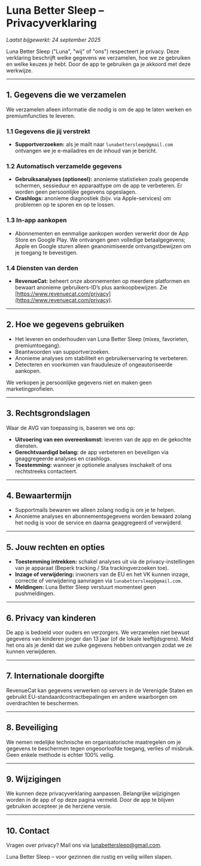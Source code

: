 # Luna Better Sleep – Privacyverklaring

_Laatst bijgewerkt: 24 september 2025_

Luna Better Sleep ("Luna", "wij" of "ons") respecteert je privacy. Deze verklaring beschrijft welke gegevens we verzamelen, hoe we ze gebruiken en welke keuzes je hebt. Door de app te gebruiken ga je akkoord met deze werkwijze.

---

## 1. Gegevens die we verzamelen

We verzamelen alleen informatie die nodig is om de app te laten werken en premiumfuncties te leveren.

### 1.1 Gegevens die jij verstrekt
- **Supportverzoeken:** als je mailt naar `lunabettersleep@gmail.com` ontvangen we je e-mailadres en de inhoud van je bericht.

### 1.2 Automatisch verzamelde gegevens
- **Gebruiksanalyses (optioneel):** anonieme statistieken zoals geopende schermen, sessieduur en apparaattype om de app te verbeteren. Er worden geen persoonlijke gegevens opgeslagen.
- **Crashlogs:** anonieme diagnostiek (bijv. via Apple-services) om problemen op te sporen en op te lossen.

### 1.3 In-app aankopen
- Abonnementen en eenmalige aankopen worden verwerkt door de App Store en Google Play. We ontvangen geen volledige betaalgegevens; Apple en Google sturen alleen geanonimiseerde ontvangstbewijzen om je toegang te bevestigen.

### 1.4 Diensten van derden
- **RevenueCat:** beheert onze abonnementen op meerdere platformen en bewaart anonieme gebruikers-ID’s plus aankoopbewijzen. Zie [https://www.revenuecat.com/privacy](https://www.revenuecat.com/privacy).

---

## 2. Hoe we gegevens gebruiken
- Het leveren en onderhouden van Luna Better Sleep (mixes, favorieten, premiumtoegang).
- Beantwoorden van supportverzoeken.
- Anonieme analyses om stabiliteit en gebruikerservaring te verbeteren.
- Detecteren en voorkomen van frauduleuze of ongeautoriseerde aankopen.

We verkopen je persoonlijke gegevens niet en maken geen marketingprofielen.

---

## 3. Rechtsgrondslagen
Waar de AVG van toepassing is, baseren we ons op:
- **Uitvoering van een overeenkomst:** leveren van de app en de gekochte diensten.
- **Gerechtvaardigd belang:** de app verbeteren en beveiligen via geaggregeerde analyses en crashlogs.
- **Toestemming:** wanneer je optionele analyses inschakelt of ons rechtstreeks contacteert.

---

## 4. Bewaartermijn
- Supportmails bewaren we alleen zolang nodig is om je te helpen.
- Anonieme analyses en abonnementsgegevens worden bewaard zolang het nodig is voor de service en daarna geaggregeerd of verwijderd.

---

## 5. Jouw rechten en opties
- **Toestemming intrekken:** schakel analyses uit via de privacy-instellingen van je apparaat (Beperk tracking / Sta trackingverzoeken toe).
- **Inzage of verwijdering:** inwoners van de EU en het VK kunnen inzage, correctie of verwijdering aanvragen via `lunabettersleep@gmail.com`.
- **Meldingen:** Luna Better Sleep verstuurt momenteel geen pushmeldingen.

---

## 6. Privacy van kinderen
De app is bedoeld voor ouders en verzorgers. We verzamelen niet bewust gegevens van kinderen jonger dan 13 jaar (of de lokale leeftijdsgrens). Meld het ons als je denkt dat we zulke gegevens hebben ontvangen zodat we ze kunnen verwijderen.

---

## 7. Internationale doorgifte
RevenueCat kan gegevens verwerken op servers in de Verenigde Staten en gebruikt EU-standaardcontractbepalingen en andere waarborgen om overdrachten te beschermen.

---

## 8. Beveiliging
We nemen redelijke technische en organisatorische maatregelen om je gegevens te beschermen tegen ongeoorloofde toegang, verlies of misbruik. Geen enkele methode is echter 100% veilig.

---

## 9. Wijzigingen
We kunnen deze privacyverklaring aanpassen. Belangrijke wijzigingen worden in de app of op deze pagina vermeld. Door de app te blijven gebruiken accepteer je de herziene versie.

---

## 10. Contact
Vragen over privacy? Mail ons via [lunabettersleep@gmail.com](mailto:lunabettersleep@gmail.com).

Luna Better Sleep – voor gezinnen die rustig en veilig willen slapen.

